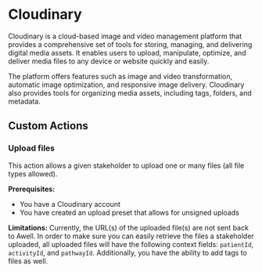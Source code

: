 # Cloudinary

Cloudinary is a cloud-based image and video management platform that provides a comprehensive set of tools for storing, managing, and delivering digital media assets. It enables users to upload, manipulate, optimize, and deliver media files to any device or website quickly and easily.

The platform offers features such as image and video transformation, automatic image optimization, and responsive image delivery. Cloudinary also provides tools for organizing media assets, including tags, folders, and metadata.

## Custom Actions

### Upload files

This action allows a given stakeholder to upload one or many files (all file types allowed).

**Prerequisites:**

- You have a Cloudinary account
- You have created an upload preset that allows for unsigned uploads

**Limitations:**
Currently, the URL(s) of the uploaded file(s) are not sent back to Awell. In order to make sure you can easily retrieve the files a stakeholder uploaded, all uploaded files will have the following context fields: `patientId`, `activityId`, and `pathwayId`. Additionally, you have the ability to add tags to files as well.
